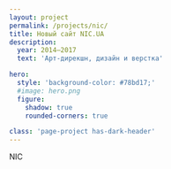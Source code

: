 ```yaml
---
layout: project
permalink: /projects/nic/
title: Новый сайт NIC.UA
description:
  year: 2014—2017
  text: 'Арт-дирекшн, дизайн и верстка'

hero:
  style: 'background-color: #78bd17;'
  #image: hero.png
  figure:
    shadow: true
    rounded-corners: true

class: 'page-project has-dark-header'
---
```


NIC